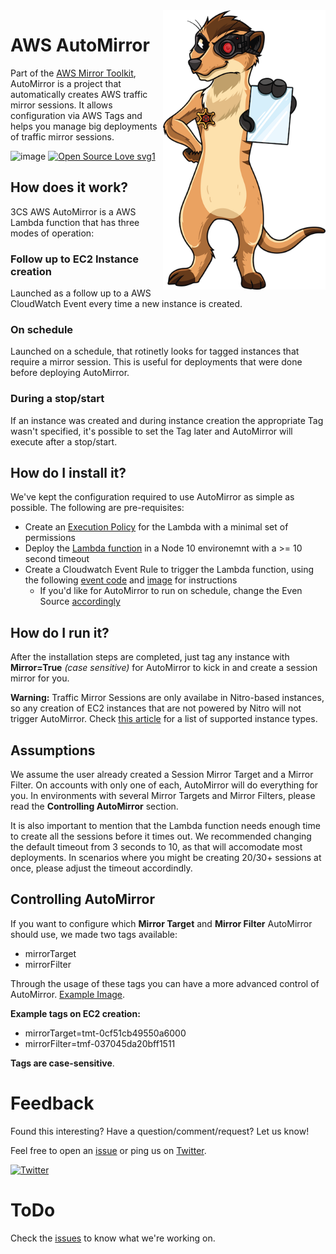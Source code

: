 <img align="right" width="260" height="447" src="https://github.com/3CORESec/AWS-MIRROR-TOOLKIT/raw/master/assets/imgs/mirror-officer-mascot-small.png">

# AWS AutoMirror

Part of the [AWS Mirror Toolkit](https://github.com/3CORESec/aws-mirror-toolkit), AutoMirror is a project that automatically creates AWS traffic mirror sessions. It allows configuration via AWS Tags and helps you manage big deployments of traffic mirror sessions. 

![image](https://img.shields.io/badge/AutoMirror-0.1-GREEN)
[![Open Source Love svg1](https://badges.frapsoft.com/os/v1/open-source.svg?v=103)](https://github.com/ellerbrock/open-source-badges/)

## How does it work?

3CS AWS AutoMirror is a AWS Lambda function that has three modes of operation:

### Follow up to EC2 Instance creation

Launched as a follow up to a AWS CloudWatch Event every time a new instance is created. 

### On schedule

Launched on a schedule, that rotinetly looks for tagged instances that require a mirror session. This is useful for deployments that were done before deploying AutoMirror. 

### During a stop/start

If an instance was created and during instance creation the appropriate Tag wasn't specified, it's possible to set the Tag later and AutoMirror will execute after a stop/start. 

## How do I install it?

We've kept the configuration required to use AutoMirror as simple as possible. The following are pre-requisites:

- Create an [Execution Policy](./IAM/ExecutionPolicy.json) for the Lambda with a minimal set of permissions
- Deploy the [Lambda function](./Code/index.js) in a Node 10 environemnt with a >= 10 second timeout
- Create a Cloudwatch Event Rule to trigger the Lambda function, using the following [event code](./Cloudwatch/AutoMirrorCloudwatch.json) and [image](./Imgs/cloudwatch-rule.png) for instructions
  - If you'd like for AutoMirror to run on schedule, change the Even Source [accordingly](./Imgs/cloudwatch-cron.png) 

## How do I run it?

After the installation steps are completed, just tag any instance with **Mirror=True** *(case sensitive)* for AutoMirror to kick in and create a session mirror for you.

**Warning:** Traffic Mirror Sessions are only availabe in Nitro-based instances, so any creation of EC2 instances that are not powered by Nitro will not trigger AutoMirror. Check [this article](https://docs.aws.amazon.com/AWSEC2/latest/UserGuide/instance-types.html#ec2-nitro-instances) for a list of supported instance types.

## Assumptions

We assume the user already created a Session Mirror Target and a Mirror Filter. On accounts with only one of each, AutoMirror will do everything for you. In environments with several Mirror Targets and Mirror Filters, please read the **Controlling AutoMirror** section. 

It is also important to mention that the Lambda function needs enough time to create all the sessions before it times out. We recommended changing the default timeout from 3 seconds to 10, as that will accomodate most deployments. In scenarios where you might be creating 20/30+ sessions at once, please adjust the timeout accordindly.

## Controlling AutoMirror

If you want to configure which **Mirror Target** and **Mirror Filter** AutoMirror should use, we made two tags available:

- mirrorTarget
- mirrorFilter

Through the usage of these tags you can have a more advanced control of AutoMirror. [Example Image](./Imgs/advanced-tags.png).

**Example tags on EC2 creation:**

- mirrorTarget=tmt-0cf51cb49550a6000
- mirrorFilter=tmf-037045da20bff1511

**Tags are case-sensitive**.  

# Feedback
Found this interesting? Have a question/comment/request? Let us know! 

Feel free to open an [issue](https://github.com/3CORESec/aws-automirror/issues) or ping us on [Twitter](https://twitter.com/3CORESec).

[![Twitter](https://img.shields.io/twitter/follow/3CORESec.svg?style=social&label=Follow)](https://twitter.com/3CORESec)

# ToDo

Check the [issues](https://github.com/3CORESec/aws-automirror/issues) to know what we're working on. 
